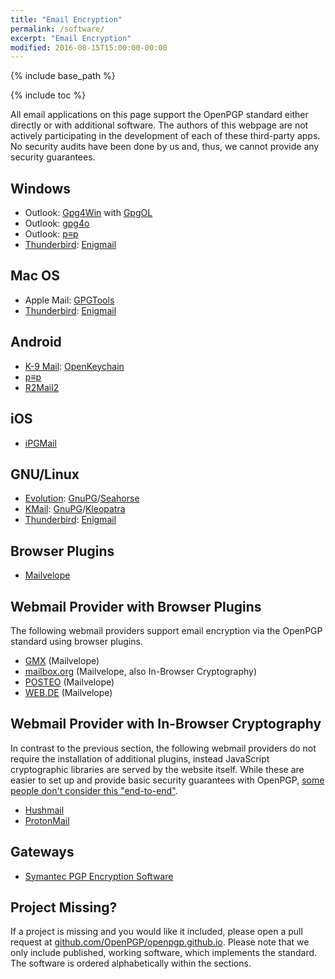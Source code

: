 ```yaml
---
title: "Email Encryption"
permalink: /software/
excerpt: "Email Encryption"
modified: 2016-08-15T15:00:00-00:00
---
```


{% include base_path %}

{% include toc %}

All email applications on this page support the OpenPGP standard either directly or with additional software.
The authors of this webpage are not actively participating in the development of each of these third-party apps.
No security audits have been done by us and, thus, we cannot provide any security guarantees.

## Windows
* Outlook: [Gpg4Win](https://www.gpg4win.de) with [GpgOL](https://www.gpg4win.org/about.html)
* Outlook: [gpg4o](https://www.giepa.de/produkte/gpg4o/)
* Outlook: [p≡p](https://prettyeasyprivacy.com)
* [Thunderbird](https://www.mozilla.org/de/thunderbird/): [Enigmail](https://enigmail.net)

## Mac OS
* Apple Mail: [GPGTools](https://gpgtools.org)
* [Thunderbird](https://www.mozilla.org/de/thunderbird/): [Enigmail](https://enigmail.net)

## Android
* [K-9 Mail](https://k9mail.github.io/): [OpenKeychain](http://www.openkeychain.org)
* [p≡p](https://prettyeasyprivacy.com)
* [R2Mail2](https://r2mail2.com)

## iOS
* [iPGMail](https://ipgmail.com/)

## GNU/Linux
* [Evolution](https://wiki.gnome.org/Apps/Evolution): [GnuPG](https://gnupg.org)/[Seahorse](https://wiki.gnome.org/action/show/Apps/Seahorse)
* [KMail](https://www.kde.org/applications/internet/kmail/): [GnuPG](https://gnupg.org)/[Kleopatra](https://www.kde.org/applications/utilities/kleopatra/)
* [Thunderbird](https://www.mozilla.org/de/thunderbird/): [Enigmail](https://enigmail.net)

## Browser Plugins
* [Mailvelope](https://www.mailvelope.com)

## Webmail Provider with Browser Plugins
The following webmail providers support email encryption via the OpenPGP standard using browser plugins.

* [GMX](http://www.gmx.net/) (Mailvelope)
* [mailbox.org](https://mailbox.org/) (Mailvelope, also In-Browser Cryptography)
* [POSTEO](https://posteo.de) (Mailvelope)
* [WEB.DE](http://web.de/) (Mailvelope)

## Webmail Provider with In-Browser Cryptography
In contrast to the previous section, the following webmail providers do not require the installation of additional plugins, instead JavaScript cryptographic libraries are served by the website itself.
While these are easier to set up and provide basic security guarantees with OpenPGP, [some people don't consider this "end-to-end"](https://tonyarcieri.com/whats-wrong-with-webcrypto).

* [Hushmail](https://www.hushmail.com/)
* [ProtonMail](https://protonmail.com/)

## Gateways
* [Symantec PGP Encryption Software](https://www.symantec.com/de/de/encryption/)

## Project Missing?
If a project is missing and you would like it included, please open a pull request at [github.com/OpenPGP/openpgp.github.io](https://github.com/OpenPGP/openpgp.github.io).
Please note that we only include published, working software, which implements the standard.
The software is ordered alphabetically within the sections.
